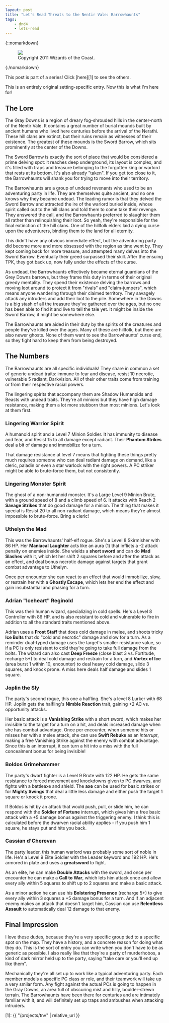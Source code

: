 ```yaml
---
layout: post
title: "Let's Read Threats to the Nentir Vale: Barrowhaunts"
tags:
    - dnd4
    - lets-read
---
```


{::nomarkdown}
<figure class="center">
  <img src="{{ "/assets/wir-tnv-barrowhaunts.png" | absolute_url }}"/>
  <figcaption>
    Copyright 2011 Wizards of the Coast.
  </figcaption>
</figure>
{:/nomarkdown}

This post is part of a series! Click [here][1] to see the others.

This is an entirely original setting-specific entry. Now this is what I'm here
for!

## The Lore

The Gray Downs is a region of dreary fog-shrouded hills in the center-north of
the Nentir Vale. It contains a great number of burial mounds built by ancient
humans who lived here centuries before the arrival of the Nerathi. These hill
clans are extinct, but their ruins remain as witnesses of their existence. The
greatest of these mounds is the Sword Barrow, which sits prominently at the
center of the Downs.

The Sword Barrow is exactly the sort of place that would be considered a prime
delving spot: it reaches deep underground, its layout is complex, and it's
filled with traps and treasure belonging to the forgotten king or warlord that
rests at its bottom. It's also already "taken". If you get too close to it, the
Barrowhaunts will shank you for trying to move into their territory.

The Barrowhaunts are a group of undead revenants who used to be an adventuring
party in life.  They are themselves quite ancient, and no one knows why they
became undead. The leading rumor is that they delved the Sword Barrow and
attracted the ire of the warlord buried inside, whose spirit called out to the
hill clans and told them to come take their revenge. They answered the call, and
the Barrowhaunts preferred to slaughter them all rather than relinquishing their
loot. So yeah, they're responsible for the final extinction of the hill
clans. One of the hillfolk elders laid a dying curse upon the adventurers,
binding them to the land for all eternity.

This didn't have any obvious immediate effect, but the adventuring party did
become more and more obsessed with the region as time went by. They kept coming
back for more treasure, and attempted many delves into the Sword
Barrow. Eventually their greed surpassed their skill. After the ensuing TPK,
they got back up, now fully under the effects of the curse.

As undead, the Barrowhaunts effectively became eternal guardians of the Grey
Downs barrows, but they frame this duty in terms of their original greedy
mentality. They spend their existence delving the barrows and moving loot around
to protect it from "rivals" and "claim-jumpers", which means anyone wandering
through their claimed territory. They savagely attack any intruders and add
their loot to the pile. Somewhere in the Downs is a big stash of all the
treasure they've gathered over the ages, but no one has been able to find it and
live to tell the tale yet. It might be inside the Sword Barrow, it might be
somewhere else.

The Barrowhaunts are aided in their duty by the spirits of the creatures and
people they've killed over the ages. Many of these are hillfolk, but there are
also newer ghosts. None of them want to see the Barrowhaunts' curse end, so they
fight hard to keep them from being destroyed.

## The Numbers

The Barrowhaunts are all specific individuals! They share in common a set of
generic undead traits: immune to fear and disease, resist 10 necrotic,
vulnerable 5 radiant, Darkvision. All of their other traits come from training
or from their respective racial powers.

The lingering spirits that accompany them are Shadow Humanoids and Beasts with
undead traits. They're all minions but they have high damage resistance, making
them a lot more stubborn than most minions. Let's look at them first.

### Lingering Warrior Spirit

A humanoid spirit and a Level 7 Minion Soldier. It has immunity to disease and
fear, and Resist 15 to all damage except radiant. Their **Phantom Strikes** deal
a bit of damage and immobilize for a turn.

That damage resistance at level 7 means that fighting these things pretty much
requires someone who can deal radiant damage on demand, like a cleric, paladin
or even a star warlock with the right powers. A PC striker might be able to
brute-force them, but not consistently.

### Lingering Monster Spirit

The ghost of a non-humanoid monster. It's a Large Level 9 Minion Brute, with a
ground speed of 8 and a climb speed of 6. It attacks with Reach 2 **Savage
Strikes** that do good damage for a minion. The thing that makes it special is
Resist 20 to all non-radiant damage, which means they're almost impossible to
brute-force. Bring a cleric!

### Uthelyn the Mad

This was the Barrowhaunts' half-elf rogue. She's a Level 8 Skirmisher with 86
HP. Her **Maniacal Laughter** acts like an aura (1) that inflicts a -2 attack
penalty on enemies inside. She wields a **short sword** and can do **Mad
Slashes** with it, which let her shift 2 squares before and after the attack as
an effect, and deal bonus necrotic damage against targets that grant combat
advantage to Uthelyn.

Once per encounter she can react to an effect that would immobilize, slow, or
restrain her with a **Ghostly Escape**, which lets her end the effect and gain
insubstantial and phasing for a turn.

### Adrian "Iceheart" Reginold

This was their human wizard, specializing in cold spells. He's a Level 8
Controller with 86 HP, and is also resistant to cold and vulnerable to fire in
addition to all the standard traits mentioned above.

Adrian uses a **Frost Staff** that does cold damage in melee, and shoots tricky
**Ice Bolts** that do "cold and necrotic" damage and slow for a turn. As a
reminder dual-typed damage uses the target's smaller resistance value, so if a
PC is only resistant to cold they're going to take full damage from the
bolts. The wizard can also cast **Deep Freeze** (close blast 3 vs. Fortitude,
recharge 5+) to deal cold damage and restrain for a turn, and **Vortex of Ice**
(area burst 1 within 10, encounter) to deal heavy cold damage, slide 3 squares,
and knock prone. A miss here deals half damage and slides 1 square.

### Joplin the Sly

The party's second rogue, this one a halfling. She's a level 8 Lurker with 68
HP. Joplin gets the halfling's **Nimble Reaction** trait, gaining +2 AC
vs. opportunity attacks.

Her basic attack is a **Vanishing Strike** with a short sword, which makes her
invisible to the target for a turn on a hit, and deals increased damage when she
has combat advantage. Once per encounter, when someone hits or misses her with a
melee attack, she can use **Swift Rebuke** as an _interrupt_, making a free
Vanishing Strike against the enemy with combat advantage. Since this is an
interrupt, it can turn a hit into a miss with the full concealment bonus for
being invisible!

### Boldos Grimehammer

The party's dwarf fighter is a Level 9 Brute with 122 HP. He gets the same
resistance to forced movement and knockdowns given to PC dwarves, and fights
with a battleaxe and shield. The **axe** can be used for basic strikes or for
**Mighty Swings** that deal a little less damage and either push the target 1
square or knock it prone.

If Boldos is hit by an attack that would push, pull, or slide him, he can
respond with the **Soldier of Fortune** interrupt, which gives him a free basic
attack with a +5 damage bonus against the triggering enemy. I think this is
calculated before the dwarven racial ability applies - if you push him 1 square,
he stays put and hits you back.

### Cassian d'Cherevan

The party leader, this human warlord was probably some sort of noble in
life. He's a Level 9 Elite Soldier with the Leader keyword and 192 HP. He's
armored in plate and uses a **greatsword** to fight.

As an elite, he can make **Double Attacks** with the sword, and once per
encounter he can make a **Call to War**, which lets him attack once and allow
every ally within 5 squares to shift up to 2 squares and make a basic attack.

As a minor action he can use his **Bolstering Presence** (recharge 5+) to give
every ally within 3 squares a +5 damage bonus for a turn. And if an adjacent
enemy makes an attack that doesn't target him, Cassian can use **Relentless
Assault** to automatically deal 12 damage to that enemy.


## Final Impression

I love these dudes, because they're a very specific group tied to a specific
spot on the map. They have a history, and a concrete reason for doing what they
do. This is the sort of entry you can write when you don't have to be as generic
as possible. I also really like that they're a party of murderhobos, a kind of
dark mirror held up to the party, saying "take care or you'll end up like
them".

Mechanically they're all set up to work like a typical adventuring party. Each
member models a specific PC class or role, and their teamwork will take up a
very smilar form. Any fight against the actual PCs is going to happen in the
Gray Downs, an area full of obscuring mist and hilly, boulder-strewn
terrain. The Barrowhaunts have been there for centuries and are intimately
familiar with it, and will definitely set up traps and ambushes when attacking
intruders.


[1]: {{ "/projects/tnv" | relative_url }}
